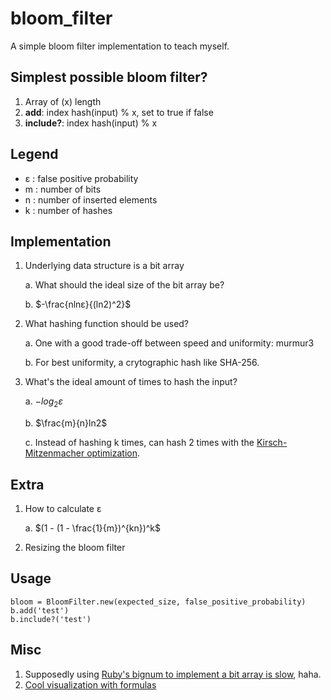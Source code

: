 # bloom_filter
A simple bloom filter implementation to teach myself.

## Simplest possible bloom filter?
1. Array of (x) length
2. **add**: index hash(input) % x, set to true if false
3. **include?**: index hash(input) % x

## Legend
- ε : false positive probability
- m : number of bits
- n : number of inserted elements
- k : number of hashes
## Implementation
1. Underlying data structure is a bit array

    a. What should the ideal size of the bit array be?

    b. $-\frac{nlnε}{(ln2)^2}$

2. What hashing function should be used?

    a. One with a good trade-off between speed and uniformity: murmur3

    b. For best uniformity, a crytographic hash like SHA-256.

3. What's the ideal amount of times to hash the input?

    a. $-log_{2}ε$

    b. $\frac{m}{n}ln2$

    c. Instead of hashing k times, can hash 2 times with the [Kirsch-Mitzenmacher optimization](https://www.eecs.harvard.edu/~michaelm/postscripts/tr-02-05.pdf).
## Extra
1. How to calculate ε

    a. $(1 - (1 - \frac{1}{m})^{kn})^k$

2. Resizing the bloom filter

## Usage
```
bloom = BloomFilter.new(expected_size, false_positive_probability)
b.add('test')
b.include?('test')
```

## Misc
1. Supposedly using [Ruby's bignum to implement a bit array is slow](https://nithinbekal.com/posts/bit-arrays-ruby/), haha.
2. [Cool visualization with formulas](https://hur.st/bloomfilter/)